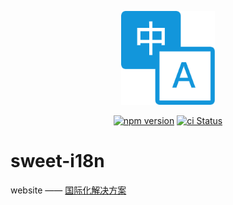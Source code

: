 <p align="center">
  <img src="./public/logo.png" height="150">
</p>
<p align="center">
  <a href="https://badge.fury.io/js/tvt"><img src="https://badge.fury.io/js/tvt.svg" alt="npm version" height="18"></a>
  <a href="https://github.com/wood3n/tvt/actions"><img src="https://github.com/wood3n/tvt/actions/workflows/ci.yml/badge.svg" alt="ci Status"></a>
</p>

# sweet-i18n

website —— [国际化解决方案](https://sweet.icodex.me/blog/vue国际化文案自动提取)
